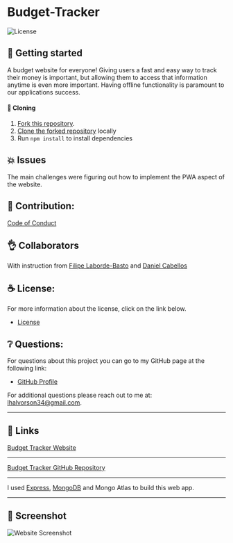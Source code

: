 # Budget-Tracker

![License](https://img.shields.io/badge/license-MIT-blue.svg "License Badge")


## 🍔 Getting started

A budget website for everyone! Giving users a fast and easy way to track their money is important, but allowing them to access that information anytime is even more important. Having offline functionality is paramount to our applications success.

####  🐑 Cloning

1. [Fork this repository](https://help.github.com/en/articles/fork-a-repo).
1. [Clone the forked repository](https://help.github.com/en/articles/cloning-a-repository) locally
1. Run `npm install` to install dependencies

## 💥 Issues

The main challenges were figuring out how to implement the PWA aspect of the website.

## 🍤 Contribution:

[Code of Conduct](./CODE_OF_CONDUCT.md)

## 👌 Collaborators

With instruction from [Filipe Laborde-Basto](https://github.com/c0dehot) and [Daniel Cabellos](https://github.com/shibeknight)

## ☕ License:

For more information about the license, click on the link below.

- [License](https://choosealicense.com/licenses/mit/)

## ❔ Questions:

For questions about this project you can go to my GitHub page at the following link:

- [GitHub Profile](https://github.com/Halvosaurus34)

For additional questions please reach out to me at: lhalvorson34@gmail.com.

---

## 🎯 Links

[Budget Tracker Website](https://floating-crag-35549.herokuapp.com/)

---

[Budget Tracker GitHub Repository](https://github.com/Halvosaurus34/Budget-Tracker)

---

I used [Express](https://www.npmjs.com/package/express), [MongoDB](https://dev.mysql.com/doc/) and Mongo Atlas to build this web app.

---

## 👀 Screenshot

![Website Screenshot](./public/assets/Screenshot.PNG)

